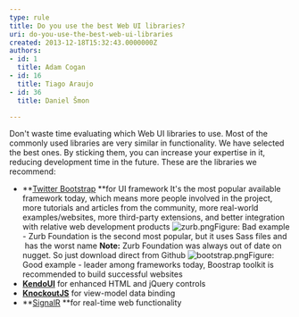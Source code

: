 ```yaml
---
type: rule
title: Do you use the best Web UI libraries?
uri: do-you-use-the-best-web-ui-libraries
created: 2013-12-18T15:32:43.0000000Z
authors:
- id: 1
  title: Adam Cogan
- id: 16
  title: Tiago Araujo
- id: 36
  title: Daniel Šmon

---
```


 ​Don't waste time evaluating which Web UI libraries to use. Most of the commonly used libraries are very similar in functionality​. We have selected the best ones. By sticking them, you can increase your expertise in it, reducing development time in the future. 
​These are the libraries we recommend​​:

- **[Twitter Bootstrap](/SoftwareDevelopment/RulesToBetterMVC/Pages/Do-you-use-Twitter-Bootstrap.aspx) **for UI framework
It's the most popular available framework today, which means more people involved in the project, more tutorials and articles from the community, more real-world examples/websites, more third-party extensions, and better integration with relative web development products
![zurb.png](/DesignandPresentation/RulestoBetterInterfacesGeneral/PublishingImages/zurb.png)Figure: Bad example - Zurb Foundation is the second most popular, but it uses Sass files and​ has the worst name    **Note:** Zurb Foundation was always out of date on nugget. So just download direct from Github​
![bootstrap.png](/DesignandPresentation/RulestoBetterInterfacesGeneral/PublishingImages/bootstrap.png)Figure: Good example - leader among frameworks today, Boostrap toolkit is recommended to build​ successful websites
- [**KendoUI**](http&#58;//www.kendoui.com/) for enhanced HTML and jQuery controls
- [**KnockoutJS**](http&#58;//knockoutjs.com/) for view-model data binding
- **[SignalR](http&#58;//signalr.net/) **for real-time web functionality​



